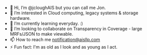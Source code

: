 - 👋 Hi, I’m @jcloughAIS but you can call me Jon.
- 👀 I’m interested in Cloud computing, legacy systems & storage hardware.
- 🌱 I’m currently learning everyday. :)
- 💞️ I’m looking to collaborate on Transparency in Coverage - large MRFs/JSON to make viewable.
- 📫 How to reach me notification@aisllp.com
- ⚡ Fun fact: I'm as old as I look and as young as I act.

<!---
jcloughAIS/jcloughAIS is a ✨ special ✨ repository because its `README.md` (this file) appears on your GitHub profile.
You can click the Preview link to take a look at your changes.
--->
